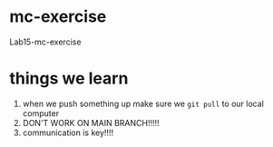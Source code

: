# mc-exercise
Lab15-mc-exercise


# things we learn
1. when we push something up make sure we `git pull` to our local computer
2. DON'T WORK ON MAIN BRANCH!!!!!
3. communication is key!!!! 
